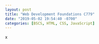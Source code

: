 ```yaml
---
layout: post
title: "Web Development Foundations C779"
date: "2019-05-02 19:54:40 -0700"
categories: [BSCS, HTML, CSS, JavaScript]
---
```


x
